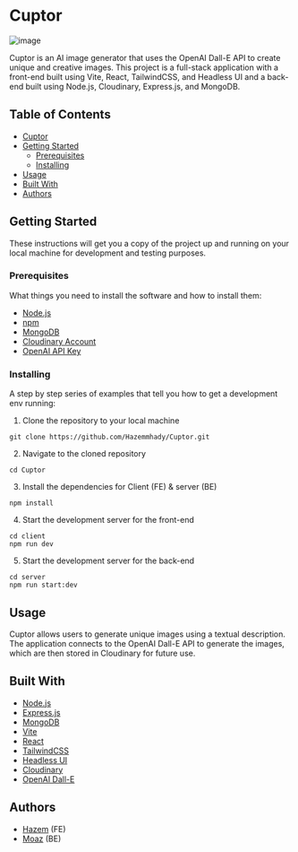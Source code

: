 # Cuptor

![image](https://user-images.githubusercontent.com/88671390/218345643-422722af-dcae-414f-9277-23607687738d.png)


Cuptor is an AI image generator that uses the OpenAI Dall-E API to create unique and creative images. This project is a full-stack application with a front-end built using Vite, React, TailwindCSS, and Headless UI and a back-end built using Node.js, Cloudinary, Express.js, and MongoDB.

## Table of Contents
- [Cuptor](#cuptor)
- [Getting Started](#getting-started)
  - [Prerequisites](#prerequisites)
  - [Installing](#installing)
- [Usage](#usage)
- [Built With](#built-with)
- [Authors](#authors)

## Getting Started

These instructions will get you a copy of the project up and running on your local machine for development and testing purposes.

### Prerequisites

What things you need to install the software and how to install them:

- [Node.js](https://nodejs.org/en/download/)
- [npm](https://www.npmjs.com/get-npm)
- [MongoDB](https://docs.mongodb.com/manual/installation/)
- [Cloudinary Account](https://cloudinary.com/)
- [OpenAI API Key](https://beta.openai.com/signup)

### Installing

A step by step series of examples that tell you how to get a development env running:

1. Clone the repository to your local machine

```
git clone https://github.com/Hazemmhady/Cuptor.git
```
2. Navigate to the cloned repository

```
cd Cuptor
```
3. Install the dependencies for Client (FE) & server (BE)
```
npm install
```
4. Start the development server for the front-end
```
cd client
npm run dev
```
5. Start the development server for the back-end
```
cd server
npm run start:dev
```
## Usage

Cuptor allows users to generate unique images using a textual description. The application connects to the OpenAI Dall-E API to generate the images, which are then stored in Cloudinary for future use.

## Built With

- [Node.js](https://nodejs.org/)
- [Express.js](https://expressjs.com/)
- [MongoDB](https://www.mongodb.com/)
- [Vite](https://github.com/vitejs/vite)
- [React](https://reactjs.org/)
- [TailwindCSS](https://tailwindcss.com/)
- [Headless UI](https://headlessui.com/)
- [Cloudinary](https://cloudinary.com/)
- [OpenAI Dall-E](https://beta.openai.com/docs/models/dall-e)

## Authors

- [Hazem](https://github.com/Hazemmhady) (FE)
- [Moaz](https://github.com/moaazelsayed1) (BE)




